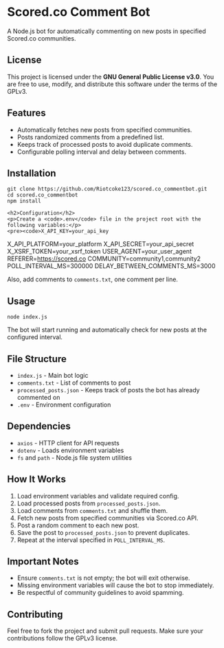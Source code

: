 <!DOCTYPE html>
<html lang="en">
<head>
    <meta charset="UTF-8">
    <title>Scored.co Comment Bot</title>
</head>
<body>
    <h1>Scored.co Comment Bot</h1>
    <p>A Node.js bot for automatically commenting on new posts in specified Scored.co communities.</p>
    <h2>License</h2>
    <p>This project is licensed under the <strong>GNU General Public License v3.0</strong>. You are free to use, modify, and distribute this software under the terms of the GPLv3.</p>
    <h2>Features</h2>
    <ul>
        <li>Automatically fetches new posts from specified communities.</li>
        <li>Posts randomized comments from a predefined list.</li>
        <li>Keeps track of processed posts to avoid duplicate comments.</li>
        <li>Configurable polling interval and delay between comments.</li>
    </ul>
    <h2>Installation</h2>
    <pre><code>git clone https://github.com/Riotcoke123/scored.co_commentbot.git
cd scored.co_commentbot
npm install
</code></pre>

    <h2>Configuration</h2>
    <p>Create a <code>.env</code> file in the project root with the following variables:</p>
    <pre><code>X_API_KEY=your_api_key
X_API_PLATFORM=your_platform
X_API_SECRET=your_api_secret
X_XSRF_TOKEN=your_xsrf_token
USER_AGENT=your_user_agent
REFERER=https://scored.co
COMMUNITY=community1,community2
POLL_INTERVAL_MS=300000
DELAY_BETWEEN_COMMENTS_MS=3000
</code></pre>
    <p>Also, add comments to <code>comments.txt</code>, one comment per line.</p>
    <h2>Usage</h2>
    <pre><code>node index.js</code></pre>
    <p>The bot will start running and automatically check for new posts at the configured interval.</p>
    <h2>File Structure</h2>
    <ul>
        <li><code>index.js</code> - Main bot logic</li>
        <li><code>comments.txt</code> - List of comments to post</li>
        <li><code>processed_posts.json</code> - Keeps track of posts the bot has already commented on</li>
        <li><code>.env</code> - Environment configuration</li>
    </ul>
    <h2>Dependencies</h2>
    <ul>
        <li><code>axios</code> - HTTP client for API requests</li>
        <li><code>dotenv</code> - Loads environment variables</li>
        <li><code>fs</code> and <code>path</code> - Node.js file system utilities</li>
    </ul>
    <h2>How It Works</h2>
    <ol>
        <li>Load environment variables and validate required config.</li>
        <li>Load processed posts from <code>processed_posts.json</code>.</li>
        <li>Load comments from <code>comments.txt</code> and shuffle them.</li>
        <li>Fetch new posts from specified communities via Scored.co API.</li>
        <li>Post a random comment to each new post.</li>
        <li>Save the post to <code>processed_posts.json</code> to prevent duplicates.</li>
        <li>Repeat at the interval specified in <code>POLL_INTERVAL_MS</code>.</li>
    </ol>
    <h2>Important Notes</h2>
    <ul>
        <li>Ensure <code>comments.txt</code> is not empty; the bot will exit otherwise.</li>
        <li>Missing environment variables will cause the bot to stop immediately.</li>
        <li>Be respectful of community guidelines to avoid spamming.</li>
    </ul>
    <h2>Contributing</h2>
    <p>Feel free to fork the project and submit pull requests. Make sure your contributions follow the GPLv3 license.</p>

